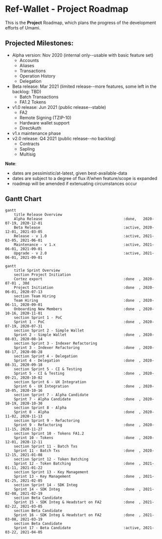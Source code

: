 # Ref-Wallet - Project Roadmap

This is the **Project** Roadmap, which plans the progress of the development efforts of Umami.

## Projected Milestones:

 * Alpha version: Nov 2020 (internal only--usable with basic feature set)
     * Accounts
     * Aliases
     * Transactions
     * Operation History
     * Delegation
 * Beta release: Mar 2021 (limited release--more features, some left in the backlog: TBD)
     * Batch Transactions
     * FA1.2 Tokens
 * v1.0 release: Jun 2021 (public release--stable)
     * FA2
     * Remote Signing (TZIP-10)
     * Hardware wallet support
     * DirectAuth
 * v1.x maintenance phase
 * v2.0 release: Q4 2021 (public release--no backlog)
     * Contracts
     * Sapling
     * Multisig

 **Note**:

  * dates are pessimistic/at-latest, given best-available-data
  * dates are subject to a degree of flux if/when feature/scope is expanded
  * roadmap will be amended if extenuating circumstances occur

## Gantt Chart

```mermaid
gantt
    title Release Overview
    Alpha Release                                     :done,   2020-07-19, 2020-12-01
    Beta Release                                      :active, 2020-12-01, 2021-03-05
    Release - v 1.0                                   :active, 2021-03-05, 2021-06-01
    Maintenance - v 1.x                               :active, 2021-06-01, 2021-09-01
    Upgrade - v 2.0                                   :active, 2021-06-01, 2021-09-01
```

```mermaid
gantt
    title Sprint Overview
    section Project Initiation
    Cortez export                                     :done  , 2020-07-01 , 30d
    Project Initiation                                :done  , 2020-06-01, 2020-07-13
    section Team Hiring
    Team Hiring                                       :done  , 2020-06-11, 2020-09-01
    Onboarding New Members                            :done  , 2020-10-16, 2020-11-01
    section Sprint 1 - PoC
    Sprint 1 - PoC                                    :done  , 2020-07-19, 2020-07-31
    section Sprint 2 - Simple Wallet
    Sprint 2 - Simple Wallet                          :done  , 2020-08-03, 2020-08-14
    section Sprint 3 - Indexer Refactoring
    Sprint 3 - Indexer Refactoring                    :done  , 2020-08-17, 2020-08-28
    section Sprint 4 - Delegation
    Sprint 4 - Delegation                             :done  , 2020-08-31, 2020-09-18
    section Sprint 5 - CI & Testing
    Sprint 5 - CI & Testing                           :done  , 2020-09-21, 2020-10-02
    section Sprint 6 - UX Integration
    Sprint 6 - UX Integration                         :done  , 2020-10-05, 2020-10-16
    section Sprint 7 - Alpha Candidate
    Sprint 7 - Alpha Candidate                        :done  , 2020-10-19, 2020-10-30
    section Sprint 8 - Alpha
    Sprint 8 - Alpha                                  :done  , 2020-11-02, 2020-11-13
    section Sprint 9 - Refactoring
    Sprint 9 - Refactoring                            :done  , 2020-11-15, 2020-11-27
    section Sprint 10 - Tokens FA1.2
    Sprint 10 - Tokens                                :done  , 2020-12-01, 2020-12-11
    section Sprint 11 - Batch Txs
    Sprint 11 - Batch Txs                             :done  , 2020-12-15, 2021-01-08
    section Sprint 12 - Token Batching
    Sprint 12 - Token Batching                        :done  , 2021-01-11, 2021-01-22
    section Sprint 13 - Key Management
    Sprint 13 - Key Management                        :done  , 2021-01-25, 2021-02-05
    section Sprint 14 - SDK Integ
    Sprint 14 - SDK Integ                             :done  , 2021-02-08, 2021-02-19
    section Beta Candidate
    Sprint 15 - SDK Integ & Headstart on FA2          :done  , 2021-02-22, 2021-03-05
    section Beta Candidate
    Sprint 16 - SDK Integ & Headstart on FA2          :done  , 2021-03-08, 2021-03-19
    section Beta Candidate
    Sprint 17 - Beta Candidate                        :active, 2021-03-22, 2021-04-05
```

